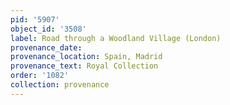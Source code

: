 ```yaml
---
pid: '5907'
object_id: '3508'
label: Road through a Woodland Village (London)
provenance_date:
provenance_location: Spain, Madrid
provenance_text: Royal Collection
order: '1082'
collection: provenance
---
```

